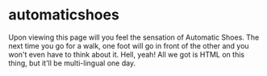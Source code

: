 # automaticshoes

Upon viewing this page will you feel the sensation of Automatic Shoes. The next time you go for a walk, one foot will go in front of the other and you won't even have to think about it. Hell, yeah! All we got is HTML on this thing, but it'll be multi-lingual one day.
